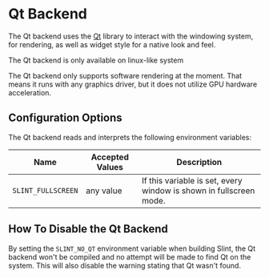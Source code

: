 <!-- Copyright © SixtyFPS GmbH <info@slint.dev> ; SPDX-License-Identifier: MIT -->
# Qt Backend

The Qt backend uses the [Qt](https://www.qt.io) library to interact with the windowing system, for
rendering, as well as widget style for a native look and feel.

The Qt backend is only available on linux-like system

The Qt backend only supports software rendering at the moment. That means it runs with any graphics driver,
but it does not utilize GPU hardware acceleration.

## Configuration Options

The Qt backend reads and interprets the following environment variables:

| Name               | Accepted Values | Description                                                        |
|--------------------|-----------------|--------------------------------------------------------------------|
| `SLINT_FULLSCREEN` | any value       | If this variable is set, every window is shown in fullscreen mode. |

## How To Disable the Qt Backend

By setting the `SLINT_NO_QT` environment variable when building Slint, the Qt backend won't be compiled and
no attempt will be made to find Qt on the system. This will also disable the warning stating that Qt wasn't found.
